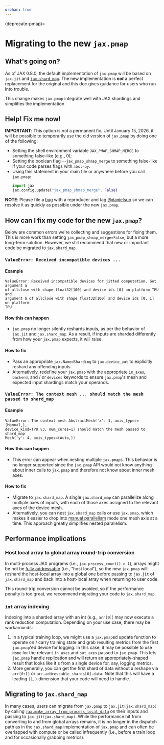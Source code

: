 ```yaml
---
orphan: true
---
```

(deprecate-pmap)=
# Migrating to the new `jax.pmap`

## What's going on?

As of JAX 0.8.0, the default implementation of `jax.pmap` will be based on
`jax.jit` and
[`jax.shard_map`](https://docs.jax.dev/en/latest/notebooks/shard_map.html). The
new implementation is **_not_** a perfect replacement for the original and this
doc gives guidance for users who run into trouble.

This change makes `jax.pmap` integrate well with JAX shardings and simplifies
the implementation.

## Help! Fix me now!

**IMPORTANT**: This option is not a permanent fix. Until January 15, 2026, it
will be possible to temporarily use the old version of `jax.pmap` by doing one
of the following:

- Setting the shell environment variable `JAX_PMAP_SHMAP_MERGE` to something
  false-like (e.g., 0);
- Setting the boolean flag `--jax_pmap_shmap_merge` to something false-like if
  your code parses flags with `absl-py`.
- Using this statement in your main file or anywhere before you call `jax.pmap`:
  ```python
  import jax
  jax.config.update("jax_pmap_shmap_merge", False)
  ```

**NOTE**: Please file a [bug](https://github.com/jax-ml/jax/issues) with a
reproducer and tag [@danielsuo](https://github.com/danielsuo/) so we can resolve
it as quickly as possible under the new `jax.pmap`.

## How can I fix my code for the new `jax.pmap`?

Below are common errors we're collecting and suggestions for fixing them. This
is more work than setting `jax_pmap_shmap_merge=False`, but a more long-term
solution. However, we still recommend that new or important code be migrated to
`jax.shard_map`.

### `ValueError: Received incompatible devices ...`

#### Example
```
ValueError: Received incompatible devices for jitted computation. Got argument a
of allclose with shape float32[100] and device ids [0] on platform TPU and
argument b of allclose with shape float32[100] and device ids [0, 1] on platform
TPU
```
#### How this can happen

- `jax.pmap` no longer silently reshards inputs, as per the behavior of
  `jax.jit` and `jax.shard_map`. As a result, if inputs are sharded differently
  from how your `jax.pmap` expects, it will raise.

#### How to fix

- Pass an appropriate `jax.NamedSharding` to `jax.device_put` to explicitly
  reshard any offending inputs.
- Alternatively, redefine your `jax.pmap` with the appropriate `in_axes`,
  `backend`, and / or `devices` keywords to ensure `jax.pmap`'s mesh and
  expected input shardings match your operands.

### `ValueError: The context mesh ... should match the mesh passed to shard_map`

#### Example
```
ValueError: The context mesh AbstractMesh('x': 1, axis_types=(Manual,),
device_kind=TPU v3, num_cores=1) should match the mesh passed to shard_map
Mesh('y': 4, axis_types=(Auto,))
```

#### How this can happen

- This error can appear when nesting multiple `jax.pmap`s. This behavior is no
  longer supported since the `jax.pmap` API would not know anything about inner
  calls to `jax.pmap` and therefore not know about inner mesh axes.

#### How to fix

- Migrate to `jax.shard_map`. A single `jax.shard_map` can parallelize along
  multiple axes of inputs, with each of those axes assigned to the relevant axes
  of the device mesh.
- Alternatively, you can nest `jax.shard_map` calls or use `jax.smap`, which
  makes it easier to drop into [manual
  parallelism](https://docs.jax.dev/en/latest/notebooks/shard_map.html) mode one
  mesh axis at a time. This approach greatly simplifies nested parallelism.

## Performance implications

### Host local array to global array round-trip conversion

In multi-process JAX programs (i.e., `jax.process_count() > 1`), arrays might be
not be [fully
addressable](https://docs.jax.dev/en/latest/_autosummary/jax.Array.is_fully_addressable.html)
(i.e., "host local"), so the new `jax.pmap` will reshard the host-local array
into a global one before passing to `jax.jit` of `jax.shard_map` and back into a
host-local array when returning to user code.

This round-trip conversion cannot be avoided, so if the performance penalty is
too great, we recommend migrating your code to `jax.shard_map`.

### `int` array indexing

Indexing into a sharded array with an int (e.g., `arr[0]`) may now execute a
rank reduction computation. Depending on your use case, there may be
workarounds:

1. In a typical training loop, we might use a `jax.pmap`ed update function to
   operate on / carry training state and grab resulting metrics from the first
   `jax.pmap`'ed device for logging. In this case, it may be possible to
   use `None` for the relevant `in_axes` and `out_axes` passed to `jax.pmap`.
   This lets `jax.pmap` handle replication and will return an
   appropriately-shaped result that looks like it's from a single device for,
   say, logging metrics.
2. More generally, you can get the first shard of data without a reshape via
   `arr[0:1]` or `arr.addressable_shards[0].data`. Note that this will have a
   leading `(1,)` dimension that your code will need to handle.

## Migrating to `jax.shard_map`

In many cases, users can migrate from `jax.pmap` to `jax.jit(jax.shard_map)` by
calling
[`jax.make_array_from_process_local_data`](https://docs.jax.dev/en/latest/_autosummary/jax.make_array_from_process_local_data.html)
on their inputs and passing to `jax.jit(jax.shard_map)`. While the performance
hit from converting to and from global arrays remains, it is no longer in the
dispatch path as in the `jax.shard_map` implementation of `jax.pmap` and can
often be overlapped with compute or be called infrequently (i.e., before a train
loop and for occasionally grabbing metrics).

<!--* freshness: { reviewed: '2025-09-29' } *-->
